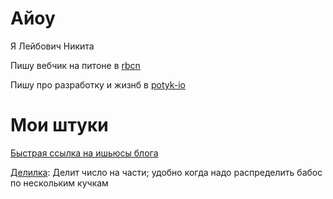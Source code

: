 # Айоу

Я Лейбович Никита 

Пишу вебчик на питоне в [rbcn](https://rbcn.mobi/)

Пишу про разработку и жизнб в [potyk-io](https://potykion.github.io/)

# Мои штуки

[Быстрая ссылка на ишьюсы блога](https://github.com/potykion/potykion.github.io/issues)

[Делилка](https://delilka.website.yandexcloud.net/): Делит число на части; удобно когда надо распределить бабос по нескольким кучкам
